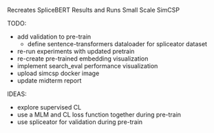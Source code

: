 Recreates SpliceBERT Results and Runs Small Scale SimCSP

TODO: 
- add validation to pre-train 
    - define sentence-transformers dataloader for spliceator dataset
- re-run experiments with updated pretrain
- re-create pre-trained embedding visualization
- implement search_eval performance visualization
- upload simcsp docker image
- update midterm report 

IDEAS: 
- explore supervised CL
- use a MLM and CL loss function together during pre-train
- use spliceator for validation during pre-train 
